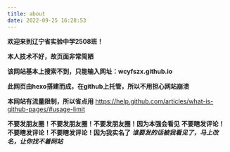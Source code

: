 ```yaml
---
title: about
date: 2022-09-25 16:28:53
---
```


**欢迎来到辽宁省实验中学2508班！**

**本人技术不好，故页面非常简陋**

**该网站基本上搜索不到，只能输入网址：wcyfszx.github.io**

**此网页由hexo搭建而成，在github上托管，所以不用担心网站崩溃**

**本网站有流量限制，所以省点用**
https://help.github.com/articles/what-is-github-pages/#usage-limit

**不要发朋友圈！不要发朋友圈！不要发朋友圈！因为本强会看见**
**不要瞎发评论！不要瞎发评论！不要瞎发评论！因为我实名了**
***谁要发的话被我看见了，马上改名，让你找不着网站***
